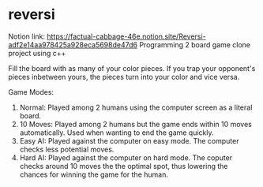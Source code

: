 # reversi
Notion link: https://factual-cabbage-46e.notion.site/Reversi-adf2e14aa978425a928eca5698de47d6 
Programming 2 board game clone project using c++

Fill the board with as many of your color pieces. If you trap your opponent's pieces inbetween yours, the pieces turn into your color and vice versa. 

Game Modes: 
1. Normal: Played among 2 humans using the computer screen as a literal board.
2. 10 Moves: Played among 2 humans but the game ends within 10 moves automatically. Used when wanting to end the game quickly. 
3. Easy AI: Played against the computer on easy mode. The computer checks less potential moves.
4. Hard AI: Played against the computer on hard mode. The coputer checks around 10 moves the the optimal spot, thus lowering the chances for winning the game for the human. 
